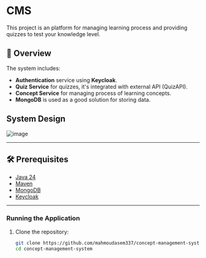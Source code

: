 # CMS

This project is an platform for managing learning process and providing quizzes to test your knowledge level.

## 📌 Overview

The system includes:
- **Authentication** service using **Keycloak**.
- **Quiz Service** for quizzes, it's integrated with external API (QuizAPI).
- **Concept Service** for managing process of learning concepts.
- **MongoDB** is used as a good solution for storing data.

## System Design
![image](https://github.com/user-attachments/assets/7facbc0d-4c08-433c-8426-49426da3f87f)

---

## 🛠️ Prerequisites

- [Java 24](https://www.oracle.com/java/technologies/downloads/)
- [Maven](https://maven.apache.org/)
- [MongoDB](https://www.mongodb.com/)
- [Keycloak](https://www.keycloak.org/)

---


### Running the Application
1. Clone the repository:
   ```bash
   git clone https://github.com/mahmoudasem337/concept-management-system.git
   cd concept-management-system
